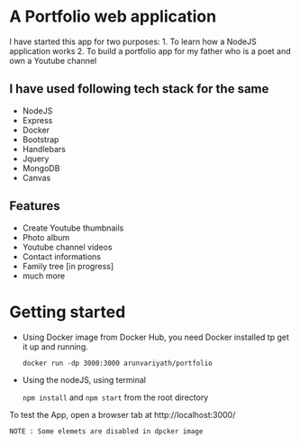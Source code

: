 
# A Portfolio web application

I have started this app for two purposes:
    1. To learn how a NodeJS application works
    2. To build a portfolio app for my father who is a poet and own a Youtube channel



## I have used following tech stack for the same

 - NodeJS
 - Express
 - Docker
 - Bootstrap
 - Handlebars
 - Jquery
 - MongoDB
 - Canvas



## Features

- Create Youtube thumbnails
- Photo album
- Youtube channel videos 
- Contact informations
- Family tree [in progress]
- much more 

# Getting started
-  Using Docker image from Docker Hub, you need Docker installed tp get it up and running.

    `docker run -dp 3000:3000 arunvariyath/portfolio`

- Using the nodeJS, using terminal

    `npm install` and `npm start` from the root directory

To test the App, open a browser tab at http://localhost:3000/

`NOTE : Some elemets are disabled in dpcker image`